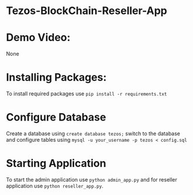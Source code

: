 # Tezos-BlockChain-Reseller-App
# Demo Video:
None
# Installing Packages:
To install required packages use ```pip install -r requirements.txt```
# Configure Database
Create a database using ```create database tezos;``` switch to the database and configure tables using ```mysql -u your_username -p tezos < config.sql```
# Starting Application
To start the admin application use ```python admin_app.py``` and for reseller application use ```python reseller_app.py```.
